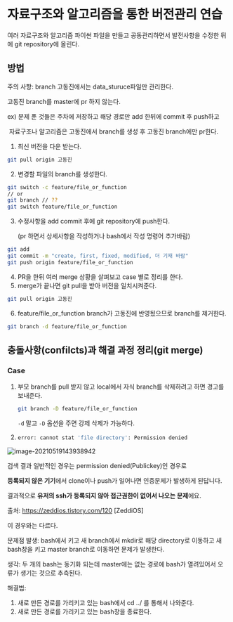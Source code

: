 # 자료구조와 알고리즘을 통한 버전관리 연습

여러 자료구조와 알고리즘 파이썬 파일을 만들고 공동관리하면서 발전사항을 수정한 뒤에 git repository에 올린다.



## 방법

주의 사항:  branch 고동진에서는 data_sturuce파일만 관리한다.

고동진 branch를 master에 pr 하지 않는다.

ex) 문제 푼 것들은 주차에 저장하고 해당 경로만  add 한뒤에 commit 후 push하고

​	자료구조나 알고리즘은 고동진에서 branch를 생성 후 고동진 branch에만 pr한다.

1. 최신 버전을 다운 받는다.

```bash
git pull origin 고동진
```

2. 변경할 파일의 branch를 생성한다.

```bash
git switch -c feature/file_or_function
// or
git branch // ??
git switch feature/file_or_function
```

3. 수정사항을 add commit 후에 git repository에 push한다.

   (pr 하면서 상세사항을 작성하거나 bash에서 작성 명령어 추가바람)

```bash
git add
git commit -m "create, first, fixed, modified, 더 기재 바람"
git push origin feature/file_or_function
```

4. PR을 한뒤 여러 merge 상황을 살펴보고 case 별로 정리를 한다.
5. merge가 끝나면 git pull을 받아 버전을 일치시켜준다.

```bash
git pull origin 고동진
```

6. feature/file_or_function branch가 고동진에 반영됬으므로 branch를 제거한다.

```bash
git branch -d feature/file_or_function
```



## 충돌사항(confilcts)과 해결 과정 정리(git merge)

### Case

1. 부모 branch를 pull 받지 않고 local에서 자식 branch를 삭제하려고 하면 경고를 보내준다.

   ```bash
   git branch -D feature/file_or_function
   ```

   `-d` 말고 `-D` 옵션을 주면 강제 삭제가 가능하다.

   

2. ```bash
   error: cannot stat 'file directory': Permission denied
   ```

![image-20210519143938942](README.assets/image-20210519143938942.png)

검색 결과 일반적인 경우는 permission denied(Publickey)인 경우로 

**등록되지 않은 기기**에서 clone이나 push가 일어나면 인증문제가 발생하게 된답니다.

결과적으로 **유저의 ssh가 등록되지 않아 접근권한이 없어서 나오는 문제**에요.

출처: https://zeddios.tistory.com/120 [ZeddiOS]

이 경우와는 다르다.

문제점 발생: bash에서 키고 새 branch에서 mkdir로 해당 directory로 이동하고 새 bash창을 키고 master branch로 이동하면 문제가 발생한다.

생각: 두 개의 bash는 동기화 되는데 master에는 없는 경로에 bash가 열려있어서 오류가 생기는 것으로 추측된다.

해결법:

1. 새로 만든 경로를 가리키고 있는 bash에서 cd ../ 를 통해서 나와준다.
2.  새로 만든 경로를 가리키고 있는 bash창을 종료한다.

